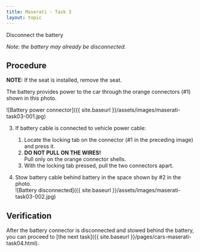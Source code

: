 ```yaml
---
title: Maserati - Task 3
layout: topic
---
```


Disconnect the battery 

_Note: the battery may already be disconnected._

## Procedure

**NOTE:** If the seat is installed, remove the seat.

The battery provides power to the car through the orange connectors (#1) shown in this photo.

![Battery power connector]({{ site.baseurl }}/assets/images/maserati-task03-001.jpg)

3. If battery cable is connected to vehicle power cable:
	1. Locate the locking tab on the connector (#1 in the preceding image) and press it.
	2. **DO NOT PULL ON THE WIRES!** <br />Pull only on the orange connector shells.
	2. With the locking tab pressed, pull the two connectors apart.

4. Stow battery cable behind battery in the space shown by #2 in the photo. <br />![Battery disconnected]({{ site.baseurl }}/assets/images/maserati-task03-002.jpg)


## Verification

After the battery connector is disconnected and stowed behind the battery, you can proceed to [the next task]({{ site.baseurl }}/pages/cars-maserati-task04.html).